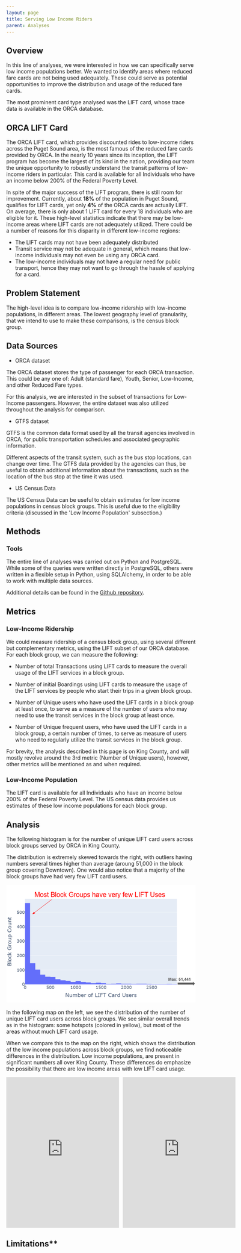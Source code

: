 ```yaml
---
layout: page
title: Serving Low Income Riders
parent: Analyses
---
```


<script>
  function centerMap(mapId) {
    var iframe = document.getElementById(mapId);
    iframe.onload = function() {
      iframe.contentWindow.onload = function() {
        iframe.contentWindow.scrollTo((iframe.contentWindow.document.body.scrollWidth - iframe.clientWidth) / 2, 0);
      };
    };
  }
</script>

## Overview

In this line of analyses, we were interested in how we can specifically serve low income populations better. We wanted to identify areas where reduced fare cards are not being used adequately. These could serve as potential opportunities to improve the distribution and usage of the reduced fare cards. 

The most prominent card type analysed was the LIFT card, whose trace data is available in the ORCA database. 


## ORCA LIFT Card

The ORCA LIFT card, which provides discounted rides to low-income riders across the Puget Sound area, is the most famous of the reduced fare cards provided by ORCA. In the nearly 10 years since its inception, the LIFT program has become the largest of its kind in the nation, providing our team the unique opportunity to robustly understand the transit patterns of low-income riders in particular. This card is available for all Individuals who have an income below 200% of the Federal Poverty Level. 

In spite of the major success of the LIFT program, there is still room for improvement. Currently, about **18%** of the population in Puget Sound, qualifies for LIFT cards, yet only **4%** of the ORCA cards are actually LIFT. On average, there is only about 1 LIFT card for every 18 individuals who are eligible for it. These high-level statistics indicate that there may be low-income areas where LIFT cards are not adequately utilized. 
There could be a number of reasons for this disparity in different low-income regions:
- The LIFT cards may not have been adequately distributed
- Transit service may not be adequate in general, which means that low-income individuals may not even be using any ORCA card. 
- The low-income individuals may not have a regular need for public transport, hence they may not want to go through the hassle of applying for a card. 


## Problem Statement

The high-level idea is to compare low-income ridership with low-income populations, in different areas. The lowest geography level of granularity, that we intend to use to make these comparisons, is the census block group. 


## Data Sources

- ORCA dataset

The ORCA dataset stores the type of passenger for each ORCA transaction. This could be any one of: Adult (standard fare), Youth, Senior, Low-Income, and other Reduced Fare types. 

For this analysis, we are interested in the subset of transactions for Low-Income passengers. However, the entire dataset was also utilized throughout the analysis for comparison. 

- GTFS dataset

GTFS is the common data format used by all the transit agencies involved in ORCA, for public transportation schedules and associated geographic information. 

Different aspects of the transit system, such as the bus stop locations, can change over time. The GTFS data provided by the agencies can thus, be useful to obtain additional information about the transactions, such as the location of the bus stop at the time it was used.

- US Census Data

The US Census Data can be useful to obtain estimates for low income populations in census block groups. This is useful due to the eligibility criteria (discussed in the 'Low Income Population' subsection.)


## Methods

### Tools

The entire line of analyses was carried out on Python and PostgreSQL. While some of the queries were written directly in PostgreSQL, others were written in a flexible setup in Python, using SQLAlchemy, in order to be able to work with multiple data sources. 

Additional details can be found in the [Github repository](https://github.com/uwescience/DSSG2024_transit_equity). 


## Metrics

### Low-Income Ridership

We could measure ridership of a census block group, using several different but complementary metrics, using the LIFT subset of our ORCA database. For each block group, we can measure the following:

- Number of total Transactions using LIFT cards to measure the overall usage of the LIFT services in a block group.

- Number of initial Boardings using LIFT cards to measure the usage of the LIFT services by people who start their trips in a given block group.

- Number of Unique users who have used the LIFT cards in a block group at least once, to serve as a measure of the number of users who may need to use the transit services in the block group at least once. 

- Number of Unique frequent users, who have used the LIFT cards in a block group, a certain number of times, to serve as measure of users who need to regularly utilize the transit services in the block group. 

For brevity, the analysis described in this page is on King County, and will mostly revolve around the 3rd metric (Number of Unique users), however, other metrics will be mentioned as and when required. 


### Low-Income Population

The LIFT card is available for all Individuals who have an income below 200% of the Federal Poverty Level. The US census data provides us estimates of these low income populations for each block group. 


## Analysis

The following histogram is for the number of unique LIFT card users across block groups served by ORCA in King County. 

The distribution is extremely skewed towards the right, with outliers having numbers several times higher than average (aroung 51,000 in the block group covering Downtown). One would also notice that a majority of the block groups have had very few LIFT card users. 

![LIFT Card Users Distribution](assets/img/lift_user_low_pop_hist_labelled.png) 

In the following map on the left, we see the distribution of the number of unique LIFT card users across block groups. We see similar overall trends as in the histogram: some hotspots (colored in yellow), but most of the areas without much LIFT card usage.

When we compare this to the map on the right, which shows the distribution of the low income populations across block groups, we find noticeable differences in the distribution. Low income populations, are present in significant numbers all over King County. These differences do emphasize the possibility that there are low income areas with low LIFT card usage. 

<div style="display: flex; justify-content: space-between; gap: 10px;">
    <iframe id="disabilityMap" src="https://uwescience.github.io/DSSG2024_transit_equity/assets/img/disability_net_no_colorbar.html" style="width: 300px; height: 400px; border: none;" onload="centerMap('disabilityMap')"></iframe>
    <iframe id="adultMap3" src="https://uwescience.github.io/DSSG2024_transit_equity/assets/img/adult_net_no_colorbar.html" style="width: 300px; height: 400px; border: none;" onload="centerMap('adultMap3')"></iframe>
</div>


## Limitations**
